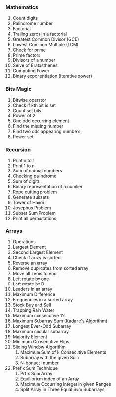### Mathematics
1. Count digits
2. Palindrome number
3. Factorial
4. Trailing zeros in a factorial
5. Greatest Common Divisor (GCD)
6. Lowest Common Multiple (LCM)
7. Check for prime
8. Prime factors
9. Divisors of a number
10. Seive of Eratosthenes
11. Computing Power
12. Binary exponentiation (Iterative power)

### Bits Magic
1. Bitwise operator
2. Check if kth bit is set
3. Count set bits
4. Power of 2
5. One odd occurring element
6. Find the missing number
7. Find two odd appearing numbers
8. Power set

### Recursion
1. Print n to 1
2. Print 1 to n
3. Sum of natural numbers
4. Checking palindrome
5. Sum of digits
6. Binary representation of a number
7. Rope cutting problem
8. Generate subsets
9. Tower of Hanoi
10. Josephus Problem
11. Subset Sum Problem
12. Print all permutations

### Arrays
1. Operations
2. Largest Element
3. Second Largest Element
4. Check if array is sorted
5. Reverse an array
6. Remove duplicates from sorted array
7. Move all zeros to end
8. Left rotate by one
9. Left rotate by D
10. Leaders in an array
11. Maximum Difference
12. Frequencies in a sorted array
13. Stock Buy and Sell
14. Trapping Rain Water
15. Maximum consecutive 1's
16. Maximum Subarray Sum   (Kadane's Algorithm)
17. Longest Even-Odd Subarray
18. Maximum circular subarray
19. Majority Element
20. Minimum Consecutive Flips
21. Sliding Window Algorithm
    1.  Maximum Sum of k Consecutive Elements
    2.  Subarray with the given Sum
    3.  N-bonacci number
22. Prefix Sum Technique
    1.  Prfix Sum Array
    2.  Equilibrium index of an Array
    3.  Maximum Occurring integer in given Ranges
    4.  Split Array in Three Equal Sum Subarrays